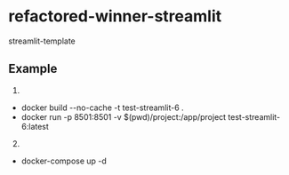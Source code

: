 # refactored-winner-streamlit
streamlit-template


## Example
1.
- docker build --no-cache -t test-streamlit-6 .
- docker run -p 8501:8501 -v $(pwd)/project:/app/project test-streamlit-6:latest

2. 
- docker-compose up -d

